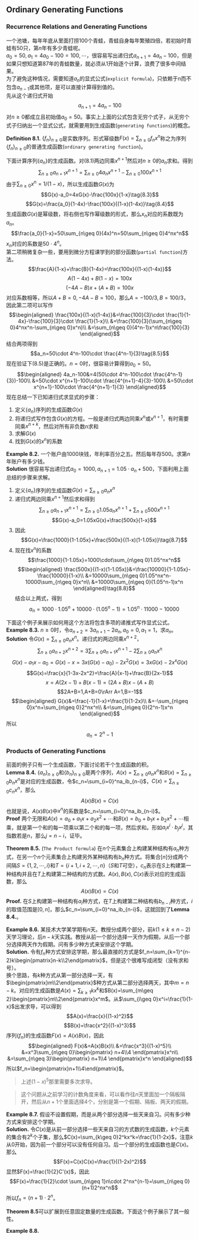 ## Ordinary Generating Functions
### Recurrence Relations and Generating Functions
一个池塘，每年年底从里面打捞100个青蛙，青蛙自身每年繁殖四倍，若初始时青蛙有50只，第$n$年有多少青蛙呢。  
$a_0=50,a_1=4a_0-100=100,\cdots$，很容易写出递归式$a_{n+1}=4a_n-100$，但是如果只想知道第87年的青蛙数量，就必须从1开始逐个计算，浪费了很多中间结果。  
为了避免这种情况，需要知道$a_n$的显式公式(`explicit formula`)，只依赖于$n$而不包含$a_{n-1}$或其他项，是可以直接计算得到值的。  
先从这个递归式开始
$$a_{n+1}=4a_n-100\tag{8.1}$$
对$n\ge 0$都成立且初始值$a_0=50$。事实上上面的公式包含无穷个式子，从无穷个式子归纳出一个显式公式，就需要用到生成函数(`generating functions`)的概念。

**Definition 8.1.** $\{f_n\}_{n\geq 0}$是实数序列。形式幂级数$F(x)=\sum_{n\geq 0}f_nx^n$称之为序列$\{f_n\}_{n\geq 0}$的普通生成函数(`ordinary generating function`)。

下面计算序列$\{a_n\}$的生成函数。对$(8.1)$两边同乘$x^{n+1}$然后对$n\geq 0$的$a_n$求和。得到
$$\sum_{n\geq 0}a_{n+1}x^{n+1}=\sum_{n\geq 0}4a_nx^{n+1}-\sum_{n\geq 0}100x^{n+1}\tag{8.2}$$
由于$\sum_{n\geq 0}x^n=1/(1-x)$，所以生成函数$G(x)$为
$$G(x)-a_0=4xG(x)-\frac{100x}{1-x}\tag{8.3}$$
$$G(x)=\frac{a_0}{1-4x}-\frac{100x}{(1-x)(1-4x)}\tag{8.4}$$
生成函数$G(x)$是幂级数，将右侧也写作幂级数的形式，那么$x_n$对应的系数既为$a_n$。
$$\frac{a_0}{1-x}=50\sum_{n\geq 0}(4x)^n=50\sum_{n\geq 0}4^nx^n$$
$x_n$对应的系数是$50\cdot 4^n$。  
第二项稍微复杂一些，要用到微分方程课学到的部分函数(`partial function`)方法。
$$\frac{A}{1-x}+\frac{B}{1-4x}=\frac{100x}{(1-x)(1-4x)}$$
$$A(1-4x)+B(1-x)=100x$$
$$(-4A-B)x+(A+B)=100x$$
对应系数相等，所以$A+B=0,-4A-B=100$，那么$A=-100/3,B=100/3$，因此第二项可以写作
$$\begin{aligned}
\frac{100x}{(1-x)(1-4x)}&=\frac{100}{3}\cdot \frac{1}{1-4x}-\frac{100}{3}\cdot \frac{1}{1-x}\\
&=\frac{100}{3}(\sum_{n\geq 0}4^nx^n-\sum_{n\geq 0}x^n)\\
&=\sum_{n\geq 0}(4^n-1)x^n\frac{100}{3}
\end{aligned}$$
结合两项得到
$$a_n=50\cdot 4^n-100\cdot \frac{4^n-1}{3}\tag{8.5}$$
现在验证下$(8.5)$是正确的。$n=0$时，很容易计算得到$a_0=50$。
$$\begin{aligned}
4a_n-100&=4(50\cdot 4^n-100\cdot \frac{4^n-1}{3})-100\\
&=50\cdot x^{n+1}-100\cdot \frac{4^{n+1}-4}{3}-100\\
&=50\cdot x^{n+1}-100\cdot \frac{4^{n+1}-1}{3}
\end{aligned}$$
现在总结一下已知递归式求显式的步骤：
1. 定义$\{a_n\}$序列的生成函数$G(x)$
2. 将递归式写作包含$G(x)$的方程。一般是递归式两边同乘$x^n$或$x^{n+1}$，有时需要同乘$x^{n+k}$，然后对所有非负数$n$求和
3. 求解$G(x)$
4. 找到$G(x)$的$x^n$的系数

**Example 8.2.** 一个账户由1000块钱，年利率百分之五。然后每年存500。求第$n$年账户有多少钱。  
**Solution** 很容易写出递归式$a_0=1000,a_{n+1}=1.05\cdot a_n+500$，下面利用上面总结的步骤来求解。
1. 定义$\{a_n\}$序列的生成函数$G(x)=\sum_{n\geq 0}a_nx^n$
2. 递归式两边同乘$x^{n+1}$然后求和得到
$$\sum_{n\geq 0}a_{n+1}x^{n+1}=\sum_{n\geq 0}1.05a_nx^{n+1}+\sum_{n\geq 0}500x^{n+1}\tag{8.6}$$
$$G(x)-a_0=1.05xG(x)+\frac{500x}{1-x}$$
3. 因此
$$G(x)=\frac{1000}{1-1.05x}+\frac{500x}{(1-x)(1-1.05x)}\tag{8.7}$$
4. 现在找$x^n$的系数
$$\frac{1000}{1-1.05x}=1000\cdot\sum_{n\geq 0}1.05^nx^n$$
$$\begin{aligned}
\frac{500x}{(1-x)(1-1.05x)}&=\frac{10000}{1-1.05x}-\frac{10000}{1-x}\\
&=10000\sum_{n\geq 0}1.05^nx^n-10000\sum_{n\geq 0}x^n\\
&=10000\sum_{n\geq 0}(1.05^n-1)x^n
\end{aligned}\tag{8.8}$$
结合以上两式，得到
$$a_n=1000\cdot 1.05^n+10000\cdot (1.05^n-1)=1.05^n\cdot 11000-10000$$

下面这个例子来展示如何用这个方法将包含多项的递推式写作显式公式。  
**Example 8.3.** $n\geq 0$时，令$a_{n+2}=3a_{n+1}-2a_n, a_0=0, a_1=1$，求$a_n$。  
**Solution** 令$G(x)=\sum_{n\geq 0}a_nx^n$。递归式的两边同乘$x^{n+2}$，
$$\sum_{n\geq 0}a_{n+2}x^{n+2}=3\sum_{n\geq 0}a_{n+1}x^{n+1}-2\sum_{n\geq 0}a_nx^n$$
$$G(x)-a_1x-a_0=G(x)-x=3x(G(x)-a_0)-2x^2G(x)=3xG(x)-2x^xG(x)$$
$$G(x)=\frac{x}{1-3x-2x^2}=\frac{A}{x-1}+\frac{B}{2x-1}$$
$$x=A(2x-1)+B(x-1)=(2A+B)x-(A+B)$$
$$2A+B=1,A+B=0\rArr A=1,B=-1$$
$$\begin{aligned}
G(x)&=\frac{-1}{1-x}+\frac{1}{1-2x}\\
&=-\sum_{n\geq 0}x^n+\sum_{n\geq 0}2^nx^n\\
&=\sum_{n\geq 0}(2^n-1)x^n
\end{aligned}$$
所以
$$a_n=2^n-1$$

### Products of Generating Functions
前面的例子只有一个生成函数，下面讨论若干个生成函数的积。  
**Lemma 8.4.** $\{a_n\}_{n\geq 0}$和$\{b_n\}_{n\geq 0}$是两个序列，$A(x)=\sum_{n\geq 0}a_nx^n$和$B(x)=\sum_{n\geq 0}b_nx^n$是对应的生成函数，令$c_n=\sum_{i=0}^na_ib_{n-i}$，$C(x)=\sum_{n\geq 0}c_nx^n$，那么
$$A(x)B(x)=C(x)$$
也就是说，$A(x)B(x)$中$x^n$的系数是$c_n=\sum_{i=0}^na_ib_{n-i}$。  
**Proof** 两个无限和$A(x)=a_0+a_1x+a_2x^2+\cdots$和$B(x)=b_0+b_1x+b_2x^2+\cdots$相乘，就是第一个和的每一项乘以第二个和的每一项，然后求和。形如$a_ix^i\cdot b_jx^j$，其指数若是$n$，那么$j=n-i$，证毕。

**Theorem 8.5.** (`The Product formula`) 在$n$个元素集合上构建某种结构有$a_n$种方式，在另一个$n$个元素集合上构建另外某种结构有$b_n$种方式。将集合$[n]$分成两个间隔$S=\{1,2,\cdots,i\}$和$T=\{i+1,i+2,\cdots,n\}$（$S$和$T$可空），$c_n$表示在$S$上构建第一种结构并且在$T$上构建第二种结构的方式数。$A(x),B(x),C(x)$表示对应的生成函数，那么
$$A(x)B(x)=C(x)$$
**Proof.** 在$S$上构建第一种结构有$a_i$种方式，在$T$上构建第二种结构有$b_{n-i}$种方式，$i$的取值范围是$[0,n]$，那么$c_n=\sum_{i=0}^na_ib_{n-i}$，这就回到了**Lemma 8.4.**。

**Example 8.6.** 某技术大学某学期有$n$天。教授分成两个部分，前$k(1\leq k\leq n-2)$天学习理论，后$n-k$天实践。教授从前一个部分选择一天作为假期，从后一个部分选择两天作为假期。问有多少种方式来安排这个学期。  
**Solution.** 令有$f_n$种方式安排这学期，那么最直接的方式是$f_n=\sum_{k=1}^{n-2}k\begin{pmatrix}n-k\\2\end{pmatrix}$，但是这个很难写成闭型（没有求和号）。  
换个思路，有$k$种方式从第一部分选择一天，有$\begin{pmatrix}m\\2\end{pmatrix}$种方式从第二部分选择两天，其中$m=n-k$。对应的生成函数是$A(x)=\sum_{k\geq 1}kx^k$和$B(x)=\sum_{m\geq 2}\begin{pmatrix}m\\2\end{pmatrix}x^m$。从$\sum_{i\geq 0}x^i=\frac{1}{1-x}$出发求导，可以得到
$$A(x)=\frac{x}{(1-x)^2}$$
$$B(x)=\frac{x^2}{(1-x)^3}$$
序列$\{f_n\}$的生成函数$F(x)=A(x)B(x)$，因此
$$\begin{aligned}
F(x)&=A(x)B(x)\\
&=\frac{x^3}{(1-x)^5}\\
&=x^3\sum_{n\geq 0}\begin{pmatrix}
n+4\\4
\end{pmatrix}x^n\\
&=\sum_{n\geq 3}\begin{pmatrix}
n+1\\4
\end{pmatrix}x^n
\end{aligned}$$
所以$f_n=\begin{pmatrix}n+1\\4\end{pmatrix}$。
> 上述$(1-x)^5$那里需要多次求导。

> 这个问题从之前学习的计数角度来看，可以看作往$n$天里面加一个隔板隔开，然后从$n+1$个里面选择4个，分别是第一个假期、隔板、两天的假期。

**Example 8.7.** 假设不设置假期，而是从两个部分选择一些天来自习。问有多少种方式来安排这个学期。  
**Solution.** 令$C(x)$是从前一部分选择一些天来自习的方式数的生成函数，$k$个元素的集合有$2^k$个子集，那么$C(x)=\sum_{k\geq 0}2^kx^k=\frac{1}{1-2x}$，注意$k$从0开始，因为前一个部分可以没有任何自习。后一个部分的生成函数也是$C(x)$。那么
$$F(x)=C(x)C(x)=\frac{1}{(1-2x)^2}$$
显然$F(x)=\frac{1}{2}C'(x)$，因此
$$F(x)=\frac{1}{2}\cdot \sum_{n\geq 1}n\cdot 2^nx^{n-1}=\sum_{n\geq 0}(n+1)2^nx^n$$
所以$f_n=(n+1)\cdot 2^n$。

**Theorem 8.5**可以扩展到任意固定数量的生成函数。下面这个例子展示了其一般性。

**Example 8.8.**
